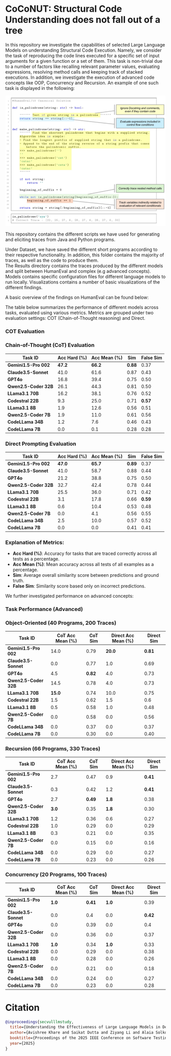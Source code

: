 # CoCoNUT: Structural Code Understanding does not fall out of a tree
In this repository we investigate the capabilities of selected Large Language Models on understanding Structural Code Execution.
Namely, we consider the task of reproducing the code lines executed for a specific set of input arguments for a given function or a set of them.
This task is non-trivial due to a number of factors like recalling relevant parameter values, evaluating expressions, resolving method calls and keeping track of stacked executions.
In addition, we investigate the execution of advanced code concepts like OOP, Concurrency and Recursion. An example of one such task is displayed in the following:

![Code Execution Tracing Task](Visualizations/NonTrivial.jpg)


This repository contains the different scripts we have used for generating and eliciting traces from Java and Python programs.

Under Dataset, we have saved the different short programs according to their respective functionality. In addition, this folder contains the majority of traces, as well as the code to produce them.  
The Results directory contains the traces produced by the different models and split between HumanEval and complex (e.g advanced concepts).
Models contains specific configuration files for different language models to run locally. Visualizations contains a number of basic visualizations of the different findings.

A basic overview of the findings on HumanEval can be found below:

The table below summarizes the performance of different models across tasks, evaluated using various metrics. Metrics are grouped under two evaluation settings: COT (Chain-of-Thought reasoning) and Direct.

### COT Evaluation

### Chain-of-Thought (CoT) Evaluation

| **Task ID**          | **Acc Hard (%)** | **Acc Mean (%)** | **Sim** | **False Sim** |
|-----------------------|------------------|------------------|---------|---------------|
| **Gemini1.5-Pro 002** | **47.2**        | **66.2**         | **0.88**| 0.37          |
| **Claude3.5-Sonnet**  | 41.0            | 61.6             | 0.87    | 0.43          |
| **GPT4o**             | 16.8            | 39.4             | 0.75    | 0.50          |
| **Qwen2.5-Coder 32B** | 26.1            | 44.3             | 0.81    | 0.50          |
| **LLama3.1 70B**      | 16.2            | 38.1             | 0.76    | 0.52          |
| **Codestral 22B**     | 9.3             | 25.0             | 0.71    | **0.57**      |
| **LLama3.1 8B**       | 1.9             | 12.6             | 0.56    | 0.51          |
| **Qwen2.5-Coder 7B**  | 1.9             | 11.0             | 0.61    | 0.56          |
| **CodeLLama 34B**     | 1.2             | 7.6              | 0.46    | 0.43          |
| **CodeLLama 7B**      | 0.0             | 0.1              | 0.28    | 0.28          |

### Direct Prompting Evaluation

| **Task ID**          | **Acc Hard (%)** | **Acc Mean (%)** | **Sim** | **False Sim** |
|-----------------------|------------------|------------------|---------|---------------|
| **Gemini1.5-Pro 002** | **47.0**        | **65.7**         | **0.89**| 0.37          |
| **Claude3.5-Sonnet**  | 41.0            | 58.7             | 0.88    | 0.44          |
| **GPT4o**             | 21.2            | 38.8             | 0.75    | 0.50          |
| **Qwen2.5-Coder 32B** | 32.7            | 42.4             | 0.78    | 0.44          |
| **LLama3.1 70B**      | 25.5            | 36.0             | 0.71    | 0.42          |
| **Codestral 22B**     | 3.1             | 17.8             | 0.66    | **0.59**      |
| **LLama3.1 8B**       | 0.6             | 10.4             | 0.53    | 0.48          |
| **Qwen2.5-Coder 7B**  | 0.0             | 4.1              | 0.56    | 0.55          |
| **CodeLLama 34B**     | 2.5             | 10.0             | 0.57    | 0.52          |
| **CodeLLama 7B**      | 0.0             | 0.0              | 0.41    | 0.41          |




### Explanation of Metrics:
- **Acc Hard (%)**: Accuracy for tasks that are traced correctly across all tests as a percentage.
- **Acc Mean (%)**: Mean accuracy across all tests of all examples as a percentage.
- **Sim**: Average overall similarity score between predictions and ground truth.
- **False Sim**: Similarity score based only on incorrect predictions.

We further investigated performance on advanced concepts:

### Task Performance (Advanced)

### Object-Oriented (40 Programs, 200 Traces)

| **Task ID**          | **CoT Acc Mean (%)** | **CoT Sim** | **Direct Acc Mean (%)** | **Direct Sim** |
|-----------------------|----------------------|-------------|-------------------------|----------------|
| **Gemini1.5-Pro 002** | 14.0                | 0.79        | **20.0**               | **0.81**       |
| **Claude3.5-Sonnet**  | 0.0                 | 0.77        | 1.0                    | 0.69           |
| **GPT4o**             | 4.5                 | **0.82**    | 4.0                    | 0.73           |
| **Qwen2.5-Coder 32B** | 14.5                | 0.78        | 4.0                    | 0.73           |
| **LLama3.1 70B**      | **15.0**            | 0.74        | 10.0                   | 0.75           |
| **Codestral 22B**     | 1.5                 | 0.62        | 1.5                    | 0.6            |
| **LLama3.1 8B**       | 0.5                 | 0.58        | 1.0                    | 0.48           |
| **Qwen2.5-Coder 7B**  | 0.0                 | 0.58        | 0.0                    | 0.56           |
| **CodeLLama 34B**     | 0.0                 | 0.37        | 0.0                    | 0.37           |
| **CodeLLama 7B**      | 0.0                 | 0.30        | 0.0                    | 0.40           |

### Recursion (66 Programs, 330 Traces)

| **Task ID**          | **CoT Acc Mean (%)** | **CoT Sim** | **Direct Acc Mean (%)** | **Direct Sim** |
|-----------------------|----------------------|-------------|-------------------------|----------------|
| **Gemini1.5-Pro 002** | 2.7                 | 0.47        | 0.9                    | **0.41**       |
| **Claude3.5-Sonnet**  | 0.3                 | 0.42        | 1.2                    | **0.41**       |
| **GPT4o**             | 2.7                 | **0.49**    | **1.8**                | 0.38           |
| **Qwen2.5-Coder 32B** | **3.0**             | 0.35        | **1.8**                | 0.30           |
| **LLama3.1 70B**      | 1.2                 | 0.36        | 0.6                    | 0.27           |
| **Codestral 22B**     | 1.0                 | 0.29        | 0.0                    | 0.29           |
| **LLama3.1 8B**       | 0.3                 | 0.21        | 0.0                    | 0.35           |
| **Qwen2.5-Coder 7B**  | 0.0                 | 0.15        | 0.0                    | 0.16           |
| **CodeLLama 34B**     | 0.0                 | 0.29        | 0.0                    | 0.27           |
| **CodeLLama 7B**      | 0.0                 | 0.23        | 0.0                    | 0.26           |

### Concurrency (20 Programs, 100 Traces)

| **Task ID**          | **CoT Acc Mean (%)** | **CoT Sim** | **Direct Acc Mean (%)** | **Direct Sim** |
|-----------------------|----------------------|-------------|-------------------------|----------------|
| **Gemini1.5-Pro 002** | **1.0**             | **0.41**    | **1.0**                | 0.39           |
| **Claude3.5-Sonnet**  | 0.0                 | 0.4         | 0.0                    | **0.42**       |
| **GPT4o**             | 0.0                 | 0.39        | 0.0                    | 0.4            |
| **Qwen2.5-Coder 32B** | 0.0                 | 0.36        | 0.0                    | 0.37           |
| **LLama3.1 70B**      | **1.0**             | 0.34        | **1.0**                | 0.33           |
| **Codestral 22B**     | 0.0                 | 0.29        | 0.0                    | 0.38           |
| **LLama3.1 8B**       | 0.0                 | 0.28        | 0.0                    | 0.26           |
| **Qwen2.5-Coder 7B**  | 0.0                 | 0.21        | 0.0                    | 0.18           |
| **CodeLLama 34B**     | 0.0                 | 0.24        | 0.0                    | 0.27           |
| **CodeLLama 7B**      | 0.0                 | 0.23        | 0.0                    | 0.28           |

# Citation

```bibtex
@inproceedings{secvulllmstudy,
  title={Understanding the Effectiveness of Large Language Models in Detecting Security Vulnerabilities},
  author={Avishree Khare and Saikat Dutta and Ziyang Li and Alaia Solko-Breslin and Mayur Naik and Rajeev Alur},
  booktitle={Proceedings of the 2025 IEEE Conference on Software Testing, Validation and Verification},
  year={2025}
}
```

